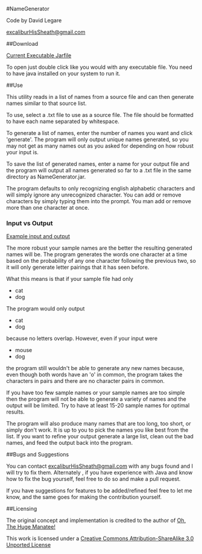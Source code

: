 #NameGenerator

Code by David Legare

excaliburHisSheath@gmail.com

##Download

[Current Executable Jarfile](https://github.com/excaliburHisSheath/NameGenerator/raw/master/NameGenerator.jar)

To open just double click like you would with any executable file. You need to have java installed on your system to run it.

##Use

This utility reads in a list of names from a source file and can then generate names similar to that source list.

To use, select a .txt file to use as a source file. The file should be formatted to have each name separated by whitespace.

To generate a list of names, enter the number of names you want and click 'generate'. The program will only output unique names generated, so you may not get as many names out as you asked for depending on how robust your input is.

To save the list of generated names, enter a name for your output file and the program will output all names generated so far to a .txt file in the same directory as NameGenerator.jar.

The program defaults to only recognizing english alphabetic characters and will simply ignore any unrecognized character. You can add or remove characters by simply typing them into the prompt. You man add or remove more than one character at once.

### Input vs Output

[Example input and output](https://docs.google.com/spreadsheet/ccc?key=0AuEzVS4v3FaddENNS1dNT0ZiRThlajBRczE4ZHZwSXc)

The more robust your sample names are the better the resulting generated names will be. The program generates the words one character at a time based on the probability of any one character following the previous two, so it will only generate letter pairings that it has seen before.

What this means is that if your sample file had only 

+ cat
+ dog

The program would only output

+ cat
+ dog

because no letters overlap. However, even if your input were

+ mouse
+ dog

the program still wouldn't be able to generate any new names because, even though both words have an 'o' in common, the program takes the characters in pairs and there are no character pairs in common.

If you have too few sample names or your sample names are too simple then the program will not be able to generate a variety of names and the output will be limited. Try to have at least 15-20 sample names for optimal results.

The program will also produce many names that are too long, too short, or simply don't work. It is up to you to pick the names you like best from the list. If you want to refine your output generate a large list, clean out the bad names, and feed the output back into the program.

##Bugs and Suggestions

You can contact excaliburHisSheath@gmail.com with any bugs found and I will try to fix them. Alternately 
, if you have experience with Java and know how to fix the bug yourself, feel free to do so and make a pull request.

If you have suggestions for features to be added/refined feel free to let me know, and the same goes for making the contribution yourself.

##Licensing

The original concept and implementation is credited to the author of [Oh, The Huge Manatee!](http://ohthehugemanatee.net/2009/10/the-magical-word-o-matic-or-markov-text-analysis-for-fun-and-non-profit/)

This work is licensed under a [Creative Commons Attribution-ShareAlike 3.0 Unported License](http://creativecommons.org/licenses/by-sa/3.0/)
